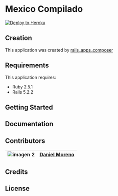 # Mexico Compilado

[![Deploy to Heroku](https://www.herokucdn.com/deploy/button.png)](https://heroku.com/deploy)

## Creation

This application was created by [rails_apps_composer](https://github.com/RailsApps/rails_apps_composer)

## Requirements

This application requires:

- Ruby 2.5.1
- Rails 5.2.2

## Getting Started

## Documentation

## Contributors

| ![imagen 2](https://user-images.githubusercontent.com/25211032/53692695-0878db80-3d5a-11e9-8304-fae5f26d75df.png) | [Daniel Moreno](https://github.com/DanielMoreno58) |
| ---- | ----- |

## Credits

## License
